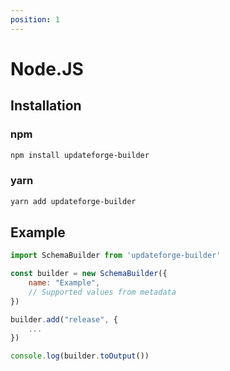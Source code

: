 ```yaml
---
position: 1
---
```


# Node.JS

## Installation

### npm

```bash
npm install updateforge-builder
```

### yarn

```bash
yarn add updateforge-builder
```

## Example

```js
import SchemaBuilder from 'updateforge-builder'

const builder = new SchemaBuilder({
    name: "Example",
    // Supported values from metadata
})

builder.add("release", {
    ...
})

console.log(builder.toOutput())
```
